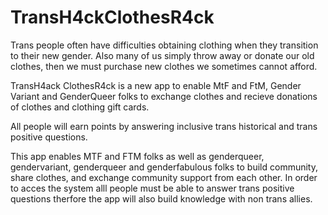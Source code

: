 TransH4ckClothesR4ck
=====================


Trans people often have difficulties obtaining clothing when they transition to their new gender. 
Also many of us simply throw away or donate our old clothes, then we must purchase new clothes
we sometimes cannot afford. 


TransH4ack ClothesR4ck is a new app to enable MtF and FtM, Gender Variant and GenderQueer folks to 
exchange clothes and recieve donations of clothes and clothing gift cards. 

All people will earn points by answering inclusive trans historical and trans positive questions. 


This app enables MTF and FTM folks as well as genderqueer, gendervariant, genderqueer and genderfabulous 
folks to build community, share clothes, and exchange community support from each other. 
In order to acces the system alll people must be able to answer trans positive questions therfore the app
will also build knowledge with non trans allies. 
